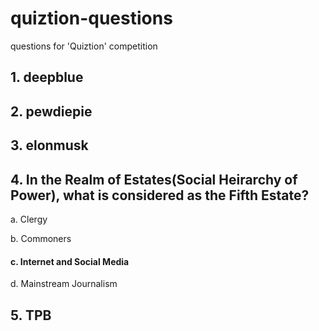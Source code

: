 # quiztion-questions
questions for 'Quiztion' competition

## 1. deepblue

## 2. pewdiepie

## 3. elonmusk

## 4. In the Realm of Estates(Social Heirarchy of Power), what is considered as the Fifth Estate?
  a. Clergy
  
  b. Commoners
  #### c. Internet and Social Media
  d. Mainstream Journalism

## 5. TPB
